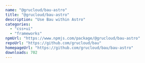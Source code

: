 ```yaml
---
name: "@grucloud/bau-astro"
title: "@grucloud/bau-astro"
description: "Use Bau within Astro"
categories:
  - "css+ui"
  - "frameworks"
npmUrl: "https://www.npmjs.com/package/@grucloud/bau-astro"
repoUrl: "https://github.com/grucloud/bau"
homepageUrl: "https://github.com/grucloud/bau/bau-astro"
downloads: 702
---
```

